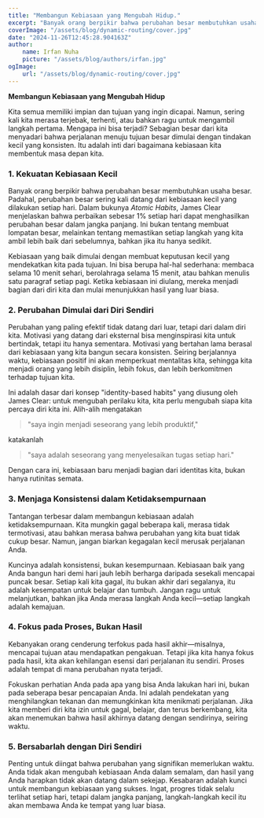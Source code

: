 ```yaml
---
title: "Membangun Kebiasaan yang Mengubah Hidup."
excerpt: "Banyak orang berpikir bahwa perubahan besar membutuhkan usaha besar. Padahal, perubahan besar sering kali datang dari kebiasaan kecil yang dilakukan setiap hari."
coverImage: "/assets/blog/dynamic-routing/cover.jpg"
date: "2024-11-26T12:45:28.904163Z"
author:
    name: Irfan Nuha
    picture: "/assets/blog/authors/irfan.jpg"
ogImage:
    url: "/assets/blog/dynamic-routing/cover.jpg"
---
```


**Membangun Kebiasaan yang Mengubah Hidup**

Kita semua memiliki impian dan tujuan yang ingin dicapai. Namun, sering kali kita merasa terjebak, terhenti, atau bahkan ragu untuk mengambil langkah pertama. Mengapa ini bisa terjadi? Sebagian besar dari kita menyadari bahwa perjalanan menuju tujuan besar dimulai dengan tindakan kecil yang konsisten. Itu adalah inti dari bagaimana kebiasaan kita membentuk masa depan kita.

### **1. Kekuatan Kebiasaan Kecil**

Banyak orang berpikir bahwa perubahan besar membutuhkan usaha besar. Padahal, perubahan besar sering kali datang dari kebiasaan kecil yang dilakukan setiap hari. Dalam bukunya _Atomic Habits_, James Clear menjelaskan bahwa perbaikan sebesar 1% setiap hari dapat menghasilkan perubahan besar dalam jangka panjang. Ini bukan tentang membuat lompatan besar, melainkan tentang memastikan setiap langkah yang kita ambil lebih baik dari sebelumnya, bahkan jika itu hanya sedikit.

Kebiasaan yang baik dimulai dengan membuat keputusan kecil yang mendekatkan kita pada tujuan. Ini bisa berupa hal-hal sederhana: membaca selama 10 menit sehari, berolahraga selama 15 menit, atau bahkan menulis satu paragraf setiap pagi. Ketika kebiasaan ini diulang, mereka menjadi bagian dari diri kita dan mulai menunjukkan hasil yang luar biasa.

### **2. Perubahan Dimulai dari Diri Sendiri**

Perubahan yang paling efektif tidak datang dari luar, tetapi dari dalam diri kita. Motivasi yang datang dari eksternal bisa menginspirasi kita untuk bertindak, tetapi itu hanya sementara. Motivasi yang bertahan lama berasal dari kebiasaan yang kita bangun secara konsisten. Seiring berjalannya waktu, kebiasaan positif ini akan memperkuat mentalitas kita, sehingga kita menjadi orang yang lebih disiplin, lebih fokus, dan lebih berkomitmen terhadap tujuan kita.

Ini adalah dasar dari konsep "identity-based habits" yang diusung oleh James Clear: untuk mengubah perilaku kita, kita perlu mengubah siapa kita percaya diri kita ini. Alih-alih mengatakan

> "saya ingin menjadi seseorang yang lebih produktif,"

katakanlah

> "saya adalah seseorang yang menyelesaikan tugas setiap hari."

Dengan cara ini, kebiasaan baru menjadi bagian dari identitas kita, bukan hanya rutinitas semata.

### **3. Menjaga Konsistensi dalam Ketidaksempurnaan**

Tantangan terbesar dalam membangun kebiasaan adalah ketidaksempurnaan. Kita mungkin gagal beberapa kali, merasa tidak termotivasi, atau bahkan merasa bahwa perubahan yang kita buat tidak cukup besar. Namun, jangan biarkan kegagalan kecil merusak perjalanan Anda.

Kuncinya adalah konsistensi, bukan kesempurnaan. Kebiasaan baik yang Anda bangun hari demi hari jauh lebih berharga daripada sesekali mencapai puncak besar. Setiap kali kita gagal, itu bukan akhir dari segalanya, itu adalah kesempatan untuk belajar dan tumbuh. Jangan ragu untuk melanjutkan, bahkan jika Anda merasa langkah Anda kecil—setiap langkah adalah kemajuan.

### **4. Fokus pada Proses, Bukan Hasil**

Kebanyakan orang cenderung terfokus pada hasil akhir—misalnya, mencapai tujuan atau mendapatkan pengakuan. Tetapi jika kita hanya fokus pada hasil, kita akan kehilangan esensi dari perjalanan itu sendiri. Proses adalah tempat di mana perubahan nyata terjadi.

Fokuskan perhatian Anda pada apa yang bisa Anda lakukan hari ini, bukan pada seberapa besar pencapaian Anda. Ini adalah pendekatan yang menghilangkan tekanan dan memungkinkan kita menikmati perjalanan. Jika kita memberi diri kita izin untuk gagal, belajar, dan terus berkembang, kita akan menemukan bahwa hasil akhirnya datang dengan sendirinya, seiring waktu.

### **5. Bersabarlah dengan Diri Sendiri**

Penting untuk diingat bahwa perubahan yang signifikan memerlukan waktu. Anda tidak akan mengubah kebiasaan Anda dalam semalam, dan hasil yang Anda harapkan tidak akan datang dalam sekejap. Kesabaran adalah kunci untuk membangun kebiasaan yang sukses. Ingat, progres tidak selalu terlihat setiap hari, tetapi dalam jangka panjang, langkah-langkah kecil itu akan membawa Anda ke tempat yang luar biasa.

